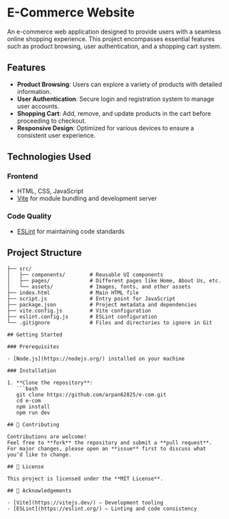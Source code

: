 # E-Commerce Website

An e-commerce web application designed to provide users with a seamless online shopping experience.
This project encompasses essential features such as product browsing, user authentication, and a shopping cart system.

## Features

- **Product Browsing**: Users can explore a variety of products with detailed information.
- **User Authentication**: Secure login and registration system to manage user accounts.
- **Shopping Cart**: Add, remove, and update products in the cart before proceeding to checkout.
- **Responsive Design**: Optimized for various devices to ensure a consistent user experience.

## Technologies Used

### Frontend

- HTML, CSS, JavaScript
- [Vite](https://vitejs.dev/) for module bundling and development server

### Code Quality

- [ESLint](https://eslint.org/) for maintaining code standards

## Project Structure

```e-com/
├── src/
│   ├── components/        # Reusable UI components
│   ├── pages/             # Different pages like Home, About Us, etc.
│   └── assets/            # Images, fonts, and other assets
├── index.html             # Main HTML file
├── script.js              # Entry point for JavaScript
├── package.json           # Project metadata and dependencies
├── vite.config.js         # Vite configuration
├── eslint.config.js       # ESLint configuration
└── .gitignore             # Files and directories to ignore in Git

## Getting Started

### Prerequisites

- [Node.js](https://nodejs.org/) installed on your machine

### Installation

1. **Clone the repository**:
   ```bash
   git clone https://github.com/arpan62825/e-com.git
   cd e-com
   npm install
   npm run dev

## 🤝 Contributing

Contributions are welcome!
Feel free to **fork** the repository and submit a **pull request**.
For major changes, please open an **issue** first to discuss what you’d like to change.

## 📄 License

This project is licensed under the **MIT License**.

## 🙌 Acknowledgements

- [Vite](https://vitejs.dev/) – Development tooling
- [ESLint](https://eslint.org/) – Linting and code consistency
